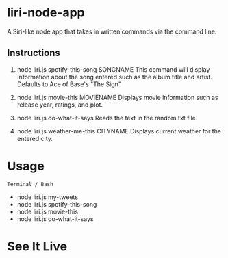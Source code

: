 # liri-node-app

A Siri-like node app that takes in written commands via the command line.

## Instructions
 
1) node liri.js spotify-this-song SONGNAME
 This command will display information about the song entered such as the album title and artist.
  Defaults to Ace of Base's "The Sign"
  
2) node liri.js movie-this MOVIENAME
Displays movie information such as release year, ratings, and plot.

3) node liri.js do-what-it-says
Reads the text in the random.txt file.

4) node liri.js weather-me-this CITYNAME
Displays current weather for the entered city.

# Usage
    Terminal / Bash
  - node liri.js my-tweets
  - node liri.js spotify-this-song
  - node liri.js movie-this
  - node liri.js do-what-it-says

# See It Live
